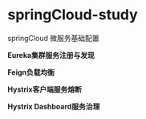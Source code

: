 # springCloud-study
springCloud 微服务基础配置

**Eureka集群服务注册与发现**

**Feign负载均衡**

**Hystrix客户端服务熔断**

**Hystrix Dashboard服务治理**